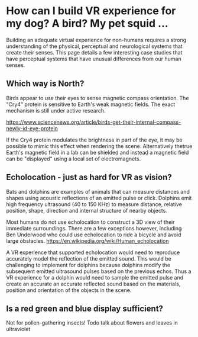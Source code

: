# How can I build VR experience for my dog? A bird? My pet squid ...

Building an adequate virtual experience for non-humans requires a strong understanding of the physical, 
perceptual and neurological systems that create their senses. 
This page details a few interesting case studies that have perceptual systems that have unusual differences from our human senses.


## Which way is North?

Birds appear to use their eyes to sense magnetic compass orientation. The "Cry4" protein is sensitive to Earth's weak magnetic fields. The exact mechanism is still under active research.

https://www.sciencenews.org/article/birds-get-their-internal-compass-newly-id-eye-protein

If the Cry4 protein modulates the brightness in part of the eye, it may be possible to mimic this effect when rendering the scene.
Alternatively thetrue  Earth's magnetic field in a lab can be shielded and instead a magnetic field can be "displayed" 
using a local set of electromagnets.

## Echolocation - just as hard for VR as vision?

Bats and dolphins are examples of animals that can measure distances and shapes using acoustic reflections of an emitted pulse or click.
Dolphins emit high frequency ultrasound (40 to 150 KHz) to measure distance, relative position, shape, direction and internal 
structure of nearby objects.

Most humans do not use echolocation to construct a 3D view of their immediate surroundings. There are a few exceptions however,
including Ben Underwood who could use echolocation to ride a bicycle and avoid large obstacles.
https://en.wikipedia.org/wiki/Human_echolocation

A VR experience that supported echolocation would need to reproduce accurately model the reflection of the emitted sound.
This would be challenging to implement for dolphins because dolphins modify the subsequent emitted ultrasound pulses
based on the previous echos. Thus a VR experience for a dolphin would need to sample the emitted pulse and create an accurate an accurate
reflected sound based on the materials, position and orientation of the objects in the scene.

## Is a red green and blue display sufficient?

Not for pollen-gathering insects! Todo talk about flowers and leaves in ultraviolet

